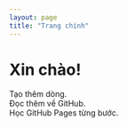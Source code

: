 ```yaml
---
layout: page
title: "Trang chính"
---
```


# Xin chào!

Tạo thêm dòng.  
Đọc thêm về GitHub.  
Học GitHub Pages từng bước.  



